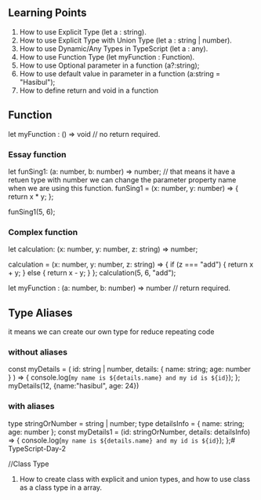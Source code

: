## Learning Points
1. How to use Explicit Type (let a : string).
2. How to use Explicit Type with Union Type (let a : string | number).
3. How to use Dynamic/Any Types in TypeScript (let a : any).
4. How to use Function Type (let myFunction : Function).
5. How to use Optional parameter in a function (a?:string);
6. How to use default value in parameter in a function (a:string = "Hasibul");
7. How to define return and void in a function

## Function
let myFunction : () => void // no return required.


### Essay function
let funSing1: (a: number, b: number) => number; // that means it have a retuen type with number
we can change the parameter property name when we are using this function.
funSing1 = (x: number, y: number) => {
  return x * y;
};

funSing1(5, 6);

### Complex function

let calculation: (x: number, y: number, z: string) => number;

calculation = (x: number, y: number, z: string) => {
  if (z === "add") {
    return x + y;
  } else {
    return x - y;
  }
};
calculation(5, 6, "add");

let myFunction : (a: number, b: number) => number //  return required.

## Type Aliases
it means we can create our own type for reduce repeating code

### without aliases
const myDetails = (
  id: string | number,
  details: { name: string; age: number }
) => {
  console.log(`my name is ${details.name} and my id is ${id}`);
};
myDetails(12, {name:"hasibul", age: 24})

### with aliases
type stringOrNumber = string | number;
type detailsInfo = { name: string; age: number };
const myDetails1 = (id: stringOrNumber, details: detailsInfo) => {
  console.log(`my name is ${details.name} and my id is ${id}`);
};# TypeScript-Day-2


//Class Type

1. How to create class with explicit and union types, and how to use class as a class type in a array.